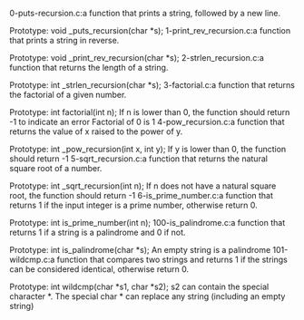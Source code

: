 0-puts-recursion.c:a function that prints a string, followed by a new line.

Prototype: void _puts_recursion(char *s);
1-print_rev_recursion.c:a function that prints a string in reverse.

Prototype: void _print_rev_recursion(char *s);
2-strlen_recursion.c:a function that returns the length of a string.

Prototype: int _strlen_recursion(char *s);
3-factorial.c:a function that returns the factorial of a given number.

Prototype: int factorial(int n);
If n is lower than 0, the function should return -1 to indicate an error
Factorial of 0 is 1
4-pow_recursion.c:a function that returns the value of x raised to the power of y.

Prototype: int _pow_recursion(int x, int y);
If y is lower than 0, the function should return -1
5-sqrt_recursion.c:a function that returns the natural square root of a number.

Prototype: int _sqrt_recursion(int n);
If n does not have a natural square root, the function should return -1
6-is_prime_number.c:a function that returns 1 if the input integer is a prime number, otherwise return 0.

Prototype: int is_prime_number(int n);
100-is_palindrome.c:a function that returns 1 if a string is a palindrome and 0 if not.

Prototype: int is_palindrome(char *s);
An empty string is a palindrome
101-wildcmp.c:a function that compares two strings and returns 1 if the strings can be considered identical, otherwise return 0.

Prototype: int wildcmp(char *s1, char *s2);
s2 can contain the special character *.
The special char * can replace any string (including an empty string)
